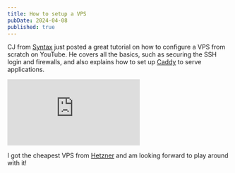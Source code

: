```yaml
---
title: How to setup a VPS
pubDate: 2024-04-08
published: true
---
```


CJ from [Syntax](https://syntax.fm) just posted a great tutorial on how to configure a VPS from scratch on YouTube. He covers all the basics, such as securing the SSH login and firewalls, and also explains how to set up [Caddy](https://caddyserver.com) to serve applications.

<iframe class="w-full aspect-video" src="https://www.youtube-nocookie.com/embed/Q1Y_g0wMwww?si=30EL3cLzoetUdq6P" title="YouTube video player" frameborder="0" allow="accelerometer; autoplay; clipboard-write; encrypted-media; gyroscope; picture-in-picture; web-share" referrerpolicy="strict-origin-when-cross-origin" allowfullscreen></iframe>

I got the cheapest VPS from [Hetzner](https://www.hetzner.com) and am looking forward to play around with it!
